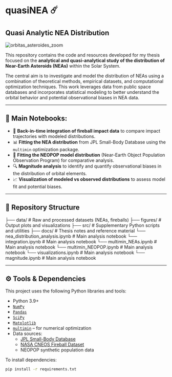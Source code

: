 # quasiNEA ☄️
## Quasi Analytic NEA Distribution

![orbitas_asteroides_zoom](https://github.com/user-attachments/assets/cd3f7e69-742f-4516-8395-6e5fa881b60c)

This repository contains the code and resources developed for my thesis focused on the **analytical and quasi-analytical study of the distribution of Near-Earth Asteroids (NEAs)** within the Solar System.

The central aim is to investigate and model the distribution of NEAs using a combination of theoretical methods, empirical datasets, and computational optimization techniques. This work leverages data from public space databases and incorporates statistical modeling to better understand the orbital behavior and potential observational biases in NEA data.

---

## 📓 Main Notebooks: 

- 🔁 **Back-in-time integration of fireball impact data** to compare impact trajectories with modeled distributions.
- 📊 **Fitting the NEA distribution** from JPL Small-Body Database using the `multimin` optimization package.
- 🌌 **Fitting the NEOPOP model distribution** (Near-Earth Object Population Observation Program) for comparative analysis.
- 🔍 **Magnitude analysis** to identify and quantify observational biases in the distribution of orbital elements.
- 📈 **Visualization of modeled vs observed distributions** to assess model fit and potential biases.

---

## 📁 Repository Structure

├── data/ # Raw and processed datasets (NEAs, fireballs)
├── figures/ # Output plots and visualizations
├── src/ # Supplementary Python scripts and utilities
├── docs/ # Thesis notes and reference material
└── nea_distribution_analysis.ipynb # Main analysis notebook
└── integration.ipynb # Main analysis notebook
└── multimin_NEAs.ipynb # Main analysis notebook
└── multimin_NEOPOP.ipynb # Main analysis notebook
└── visualizations.ipynb # Main analysis notebook
└── magnitude.ipynb # Main analysis notebook

---

## ⚙️ Tools & Dependencies

This project uses the following Python libraries and tools:

- Python 3.9+
- [`NumPy`](https://numpy.org/)
- [`Pandas`](https://pandas.pydata.org/)
- [`SciPy`](https://scipy.org/)
- [`Matplotlib`](https://matplotlib.org/)
- [`multimin`](https://pypi.org/project/multimin/) – for numerical optimization
- Data sources:
  - [JPL Small-Body Database](https://ssd.jpl.nasa.gov/tools/sbdb_query.html)
  - [NASA CNEOS Fireball Dataset](https://cneos.jpl.nasa.gov/fireballs/)
  - NEOPOP synthetic population data 

To install dependencies:

```bash
pip install -r requirements.txt
